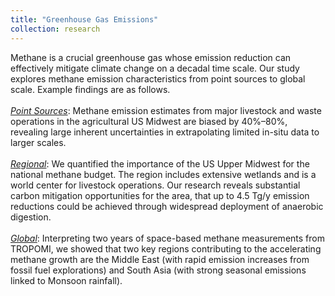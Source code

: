 ```yaml
---
title: "Greenhouse Gas Emissions"
collection: research
---
```

Methane is a crucial greenhouse gas whose emission reduction can effectively mitigate climate change on a decadal time scale. Our study explores methane emission characteristics from point sources to global scale. Example findings are as follows.<br><br>
_[Point Sources](https://agupubs.onlinelibrary.wiley.com/doi/full/10.1029/2019JG005429)_: Methane emission estimates from major livestock and waste operations in the agricultural US Midwest are biased by 40%–80%, revealing large inherent uncertainties in extrapolating limited in-situ data to larger scales. <br><br>
_[Regional](https://acp.copernicus.org/articles/21/951/2021/)_: We quantified the importance of the US Upper Midwest for the national methane budget. The region includes extensive wetlands and is a world center for livestock operations. Our research reveals substantial carbon mitigation opportunities for the area, that up to 4.5 Tg/y emission reductions could be achieved through widespread deployment of anaerobic digestion. <br><br>
_[Global](https://acp.copernicus.org/articles/23/3325/2023/)_: Interpreting two years of space-based methane measurements from TROPOMI, we showed that two key regions contributing to the accelerating methane growth are the Middle East (with rapid emission increases from fossil fuel explorations) and South Asia (with strong seasonal emissions linked to Monsoon rainfall).

